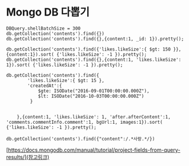 # Mongo DB 다뽑기
	DBQuery.shellBatchSize = 300 
	db.getCollection('contents').find({})
	db.getCollection('contents').find({},{content:1, _id: 1}).pretty();

	db.getCollection('contents').find({'likes.likeSize':{ $gt: 150 }},{content:1}).sort( {'likes.likeSize': -1 }).pretty();
	db.getCollection('contents').find({},{content:1, 'likes.likeSize': 1}).sort( {'likes.likeSize': -1 }).pretty();

	db.getCollection('contents').find({
            'likes.likeSize':{ $gt: 15 },
            'createdAt':{
                $gte: ISODate("2016-09-01T00:00:00.000Z"),
                $lt: ISODate("2016-10-03T00:00:00.000Z")
             }
    
        
        },{content:1, 'likes.likeSize': 1, 'after.afterContent':1, 'comments.commentInfo.comment':1, bgUrl:1, images:1}).sort( {'likes.likeSize': -1 }).pretty();

	db.getCollection('contents').find({"content":/.*사랑.*/})

[https://docs.mongodb.com/manual/tutorial/project-fields-from-query-results/](참고링크)	
